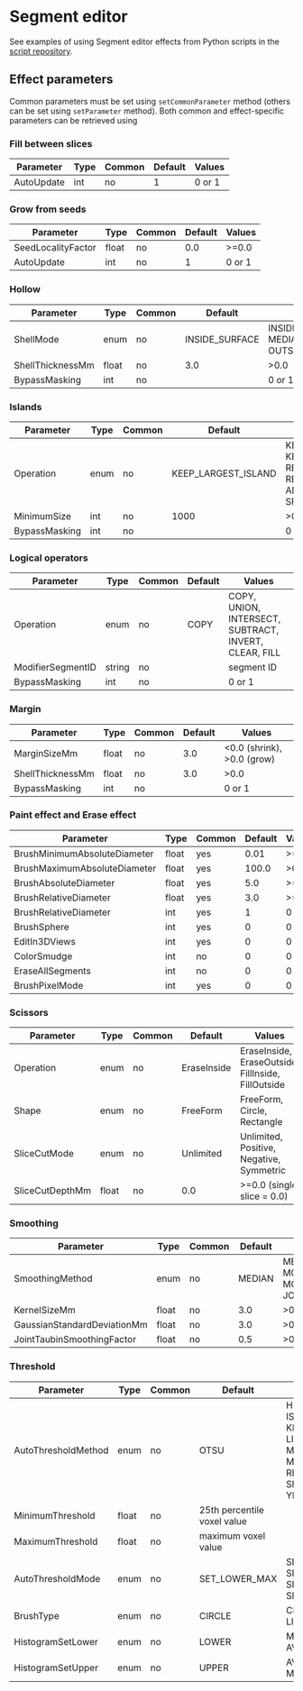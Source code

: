# Segment editor

See examples of using Segment editor effects from Python scripts in the [script repository](https://www.slicer.org/wiki/Documentation/Nightly/ScriptRepository#How_to_run_segment_editor_effects_from_a_script).

## Effect parameters

Common parameters must be set using `setCommonParameter` method (others can be set using `setParameter` method). Both common and effect-specific parameters can be retrieved using 

### Fill between slices

| Parameter  | Type | Common | Default | Values |
|------------|------|--------|---------|--------|
| AutoUpdate | int  | no     | 1       | 0 or 1 |

### Grow from seeds

| Parameter          | Type  | Common | Default | Values |
|--------------------|-------|--------|---------|--------|
| SeedLocalityFactor | float | no     | 0.0     | >=0.0  |
| AutoUpdate         | int   | no     | 1       | 0 or 1 |

### Hollow

| Parameter | Type | Common | Default | Values |
|-|-|-|-|-|
| ShellMode | enum | no | INSIDE_SURFACE | INSIDE_SURFACE, MEDIAL_SURFACE, OUTSIDE_SURFACE |
| ShellThicknessMm | float | no | 3.0 | >0.0 |
| BypassMasking | int | no |  | 0 or 1 |

### Islands

| Parameter | Type | Common | Default | Values |
|-|-|-|-|-|
| Operation | enum | no | KEEP_LARGEST_ISLAND | KEEP_LARGEST_ISLAND, KEEP_SELECTED_ISLAND, REMOVE_SMALL_ISLANDS, REMOVE_SELECTED_ISLAND, ADD_SELECTED_ISLAND, SPLIT_ISLANDS_TO_SEGMENTS |
| MinimumSize | int | no | 1000 | >0 |
| BypassMasking | int | no |  | 0 or 1 |

### Logical operators

| Parameter | Type | Common | Default | Values |
|-|-|-|-|-|
| Operation | enum | no | COPY | COPY, UNION, INTERSECT, SUBTRACT, INVERT, CLEAR, FILL |
| ModifierSegmentID | string | no |  | segment ID |
| BypassMasking | int | no |  | 0 or 1 |

### Margin

| Parameter        | Type  | Common | Default | Values                     |
|------------------|-------|--------|---------|----------------------------|
| MarginSizeMm     | float | no     | 3.0     | <0.0 (shrink), >0.0 (grow) |
| ShellThicknessMm | float | no     | 3.0     | >0.0                       |
| BypassMasking    | int   | no     |         | 0 or 1                     |

### Paint effect and Erase effect

| Parameter                    | Type  | Common | Default | Values |
|------------------------------|-------|--------|---------|--------|
| BrushMinimumAbsoluteDiameter | float | yes    | 0.01    | >=0.0  |
| BrushMaximumAbsoluteDiameter | float | yes    | 100.0   | >0.0   |
| BrushAbsoluteDiameter        | float | yes    | 5.0     | >=0.0  |
| BrushRelativeDiameter        | float | yes    | 3.0     | >=0.0  |
| BrushRelativeDiameter        | int   | yes    | 1       | 0 or 1 |
| BrushSphere                  | int   | yes    | 0       | 0 or 1 |
| EditIn3DViews                | int   | yes    | 0       | 0 or 1 |
| ColorSmudge                  | int   | no     | 0       | 0 or 1 |
| EraseAllSegments             | int   | no     | 0       | 0 or 1 |
| BrushPixelMode               | int   | yes    | 0       | 0 or 1 |

### Scissors

| Parameter | Type | Common | Default | Values |
|-|-|-|-|-|
| Operation | enum | no | EraseInside | EraseInside, EraseOutside, FillInside, FillOutside |
| Shape | enum | no | FreeForm | FreeForm, Circle, Rectangle |
| SliceCutMode | enum | no | Unlimited | Unlimited, Positive, Negative, Symmetric |
| SliceCutDepthMm | float | no | 0.0 | >=0.0 (single slice = 0.0) |

### Smoothing

| Parameter | Type | Common | Default | Values |
|-|-|-|-|-|
| SmoothingMethod | enum | no | MEDIAN | MEDIAN, GAUSSIAN, MORPHOLOGICAL_OPENING, MORPHOLOGICAL_CLOSING, JOINT_TAUBIN |
| KernelSizeMm | float | no | 3.0 | >0.0 |
| GaussianStandardDeviationMm | float | no | 3.0 | >0.0 |
| JointTaubinSmoothingFactor | float | no | 0.5 | >0.0 |

### Threshold

| Parameter | Type | Common | Default | Values |
|-|-|-|-|-|
| AutoThresholdMethod | enum | no | OTSU | HUANG, INTERMODES, ISO_DATA, KITTLER_ILLINGWORTH, LI, MAXIMUM_ENTROPY, MOMENTS, OTSU, RENYI_ENTROPY, SHANBHAG, TRIANGLE, YEN |
| MinimumThreshold | float | no | 25th percentile voxel value |  |
| MaximumThreshold | float | no | maximum voxel value |  |
| AutoThresholdMode | enum | no | SET_LOWER_MAX | SET_LOWER_MAX, SET_UPPER, SET_LOWER, SET_MIN_UPPER |
| BrushType | enum | no | CIRCLE | CIRCLE, BOX, DRAW, LINE |
| HistogramSetLower | enum | no | LOWER | MINIMUM, LOWER, AVERAGE |
| HistogramSetUpper | enum | no | UPPER | AVERAGE, UPPER, MAXIMUM |
